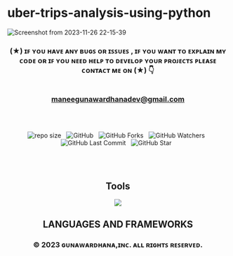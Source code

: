# uber-trips-analysis-using-python

![Screenshot from 2023-11-26 22-15-39](https://github.com/mGunawardhana/uber-trips-analysis-using-python/assets/100486080/c4644a4a-913f-4270-8e10-60b9fc431f09)

<div align="center">

### (★) ɪꜰ ʏᴏᴜ ʜᴀᴠᴇ ᴀɴʏ ʙᴜɢꜱ ᴏʀ ɪꜱꜱᴜᴇꜱ , ɪꜰ ʏᴏᴜ ᴡᴀɴᴛ ᴛᴏ ᴇxᴘʟᴀɪɴ ᴍʏ ᴄᴏᴅᴇ ᴏʀ ɪꜰ ʏᴏᴜ ɴᴇᴇᴅ ʜᴇʟᴘ ᴛᴏ ᴅᴇᴠᴇʟᴏᴘ ʏᴏᴜʀ ᴘʀᴏᴊᴇᴄᴛꜱ ᴘʟᴇᴀꜱᴇ ᴄᴏɴᴛᴀᴄᴛ ᴍᴇ ᴏɴ (★) 👇<br> <br> <br> maneegunawardhanadev@gmail.com

</div>

<br><br>
<div align="center">

![repo size](https://img.shields.io/github/repo-size/mGunawardhana/uber-trips-analysis-using-python?style=for-the-badge) &nbsp;
![GitHub](https://img.shields.io/github/license/mGunawardhana/uber-trips-analysis-using-python?style=for-the-badge) &nbsp;
![GitHub Forks](https://img.shields.io/github/forks/mGunawardhana/uber-trips-analysis-using-python?&labelColor=black&color=f7b731&style=for-the-badge) &nbsp;
![GitHub Watchers](https://img.shields.io/github/watchers/mGunawardhana/uber-trips-analysis-using-python?style=for-the-badge) &nbsp;
![GitHub Last Commit](https://img.shields.io/github/last-commit/mGunawardhana/uber-trips-analysis-using-python?style=for-the-badge) &nbsp;
![GitHub Star](https://img.shields.io/github/stars/mGunawardhana/uber-trips-analysis-using-python?style=for-the-badge) &nbsp;

</div>
<br><br>


<div align="center">

<h2>Tools</h2>
     <img src="https://skillicons.dev/icons?i=py,git,github,vscode" />
     <br>
  <h2> LANGUAGES AND FRAMEWORKS </h2>
 

</div>

<div align="center">

### © 2023 ɢᴜɴᴀᴡᴀʀᴅʜᴀɴᴀ,ɪɴᴄ. ᴀʟʟ ʀɪɢʜᴛꜱ ʀᴇꜱᴇʀᴠᴇᴅ.

</div>
